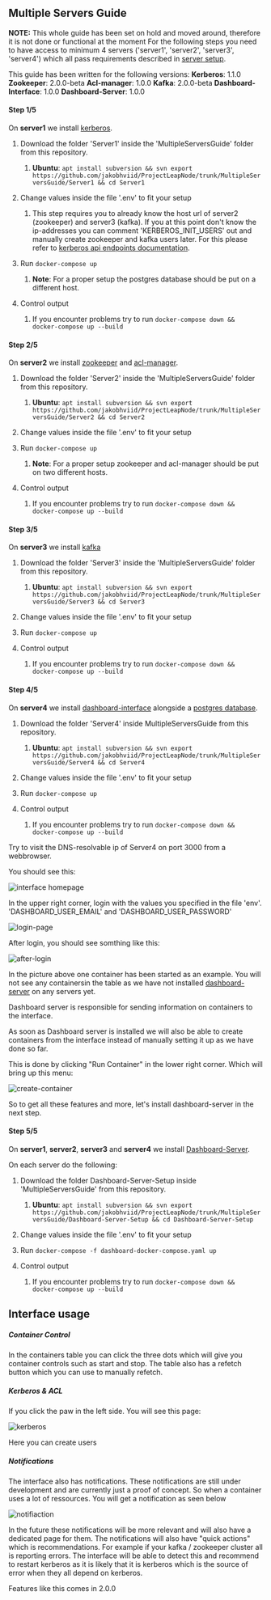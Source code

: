 ## Multiple Servers Guide
**NOTE:** This whole guide has been set on hold and moved around, therefore it is not done or functional at the moment
For the following steps you need to have access to minimum 4 servers ('server1', 'server2', 'server3', 'server4') which all pass requirements described in [server setup](../SERVERSETUP.md).

This guide has been written for the following versions:
**Kerberos**: 1.1.0
**Zookeeper**: 2.0.0-beta
**Acl-manager**: 1.0.0
**Kafka**: 2.0.0-beta
**Dashboard-Interface**: 1.0.0
**Dashboard-Server**: 1.0.0

#### Step 1/5
On **server1** we install [kerberos](https://hub.docker.com/repository/docker/cfei/kerberos).

1. Download the folder 'Server1' inside the 'MultipleServersGuide' folder from this repository.
   1.  **Ubuntu**: `apt install subversion && svn export https://github.com/jakobhviid/ProjectLeapNode/trunk/MultipleServersGuide/Server1 && cd Server1`
   
2. Change values inside the file '.env' to fit your setup
   1. This step requires you to already know the host url of server2 (zookeeper) and server3 (kafka). If you at this point don't know the ip-addresses you can comment 'KERBEROS_INIT_USERS' out and manually create zookeeper and kafka users later. For this please refer to [kerberos api endpoints documentation](https://github.com/jakobhviid/Kerberos-Server-Docker#api-endpoints).

3. Run `docker-compose up`
   1. **Note**: For a proper setup the postgres database should be put on a different host.

4. Control output
   1. If you encounter problems try to run `docker-compose down && docker-compose up --build`

#### Step 2/5
On **server2** we install [zookeeper](https://hub.docker.com/repository/docker/cfei/zookeeper) and [acl-manager](https://hub.docker.com/repository/docker/cfei/acl-security-manager).

1. Download the folder 'Server2' inside the 'MultipleServersGuide' folder from this repository.
   1.  **Ubuntu**: `apt install subversion && svn export https://github.com/jakobhviid/ProjectLeapNode/trunk/MultipleServersGuide/Server2 && cd Server2`
   
2. Change values inside the file '.env' to fit your setup

3. Run `docker-compose up`
   1. **Note**: For a proper setup zookeeper and acl-manager should be put on two different hosts.

4. Control output
   1. If you encounter problems try to run `docker-compose down && docker-compose up --build`


#### Step 3/5
On **server3** we install [kafka](https://hub.docker.com/repository/docker/cfei/kafka)

1. Download the folder 'Server3' inside the 'MultipleServersGuide' folder from this repository.
   1.  **Ubuntu**: `apt install subversion && svn export https://github.com/jakobhviid/ProjectLeapNode/trunk/MultipleServersGuide/Server3 && cd Server3`
   
2. Change values inside the file '.env' to fit your setup

3. Run `docker-compose up`

4. Control output
   1. If you encounter problems try to run `docker-compose down && docker-compose up --build`

#### Step 4/5
On **server4** we install [dashboard-interface](https://hub.docker.com/repository/docker/cfei/dashboard-interface) alongside a [postgres database](https://hub.docker.com/_/postgres).

1. Download the folder 'Server4' inside MultipleServersGuide from this repository.
   1.  **Ubuntu**: `apt install subversion && svn export https://github.com/jakobhviid/ProjectLeapNode/trunk/MultipleServersGuide/Server4 && cd Server4`

2. Change values inside the file '.env' to fit your setup

3. Run `docker-compose up`

4. Control output
   1. If you encounter problems try to run `docker-compose down && docker-compose up --build`


Try to visit the DNS-resolvable ip of Server4 on port 3000 from a webbrowser.

You should see this:

![interface homepage][interface-homepage]

In the upper right corner, login with the values you specified in the file 'env'. 'DASHBOARD_USER_EMAIL' and 'DASHBOARD_USER_PASSWORD'

![login-page][login-page]

After login, you should see somthing like this:

![after-login][after-login-page]

In the picture above one container has been started as an example. You will not see any containersin the table as we have not installed [dashboard-server](https://hub.docker.com/repository/docker/cfei/dashboard-server) on any servers yet.

Dashboard server is responsible for sending information on containers to the interface.

As soon as Dashboard server is installed we will also be able to create containers from the interface instead of manually setting it up as we have done so far.

This is done by clicking "Run Container" in the lower right corner. Which will bring up this menu:

![create-container][create-container]

So to get all these features and more, let's install dashboard-server in the next step.

#### Step 5/5
On **server1**, **server2**, **server3** and **server4** we install [Dashboard-Server](https://hub.docker.com/repository/docker/cfei/dashboard-server).

On each server do the following:

1. Download the folder Dashboard-Server-Setup inside 'MultipleServersGuide' from this repository.
   1.  **Ubuntu**: `apt install subversion && svn export https://github.com/jakobhviid/ProjectLeapNode/trunk/MultipleServersGuide/Dashboard-Server-Setup && cd Dashboard-Server-Setup`

2. Change values inside the file '.env' to fit your setup

3. Run `docker-compose -f dashboard-docker-compose.yaml up`

4. Control output
   1. If you encounter problems try to run `docker-compose down && docker-compose up --build`

## Interface usage
##### Container Control
In the containers table you can click the three dots which will give you container controls such as start and stop. The table also has a refetch button which you can use to manually refetch.

##### Kerberos & ACL
If you click the paw in the left side. You will see this page:

![kerberos][kerberos]

Here you can create users

##### Notifications
The interface also has notifications.
These notifications are still under development and are currently just a proof of concept. So when a container uses a lot of ressources. You will get a notification as seen below

![notifiaction][notification]

In the future these notifications will be more relevant and will also have a dedicated page for them. The notifications will also have "quick actions" which is recommendations. For example if your kafka / zookeeper cluster all is reporting errors. The interface will be able to detect this and recommend to restart kerberos as it is likely that it is kerberos which is the source of error when they all depend on kerberos.

Features like this comes in 2.0.0


[interface-homepage]: ./Pictures/HomePage.png "Interface Homepage"
[login-page]: ./Pictures/LoginPage.png "Login Page"
[after-login-page]: ./Pictures/AfterLogin.png "After Login"
[create-container]: ./Pictures/CreateContainer.png "Create Container"
[kerberos]: ./Pictures/KerberosCreation.png "Kerberos Creation"
[notification]: ./Pictures/Notification.png "Notification"
